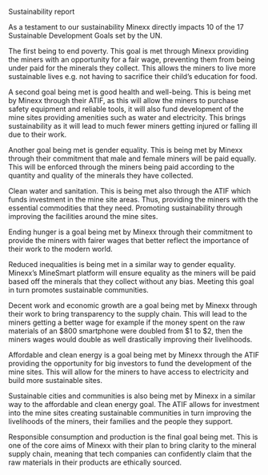 Sustainability report

As a testament to our sustainability Minexx directly impacts 10 of the 17 Sustainable Development Goals set by the UN.

The first being to end poverty. This goal is met through Minexx providing the miners with an opportunity for a fair wage, preventing them from being under paid for the minerals they collect. This allows the miners to live more sustainable lives e.g. not having to sacrifice their child’s education for food.

A second goal being met is good health and well-being. This is being met by Minexx through their ATIF, as this will allow the miners to purchase safety equipment and reliable tools, it will also fund development of the mine sites providing amenities such as water and electricity. This brings sustainability as it will lead to much fewer miners getting injured or falling ill due to their work.

Another goal being met is gender equality. This is being met by Minexx through their commitment that male and female miners will be paid equally. This will be enforced through the miners being paid according to the quantity and quality of the minerals they have collected.

Clean water and sanitation. This is being met also through the ATIF which funds investment in the mine site areas. Thus, providing the miners with the essential commodities that they need. Promoting sustainability through improving the facilities around the mine sites.

Ending hunger is a goal being met by Minexx through their commitment to provide the miners with fairer wages that better reflect the importance of their work to the modern world.  

Reduced inequalities is being met in a similar way to gender equality. Minexx’s MineSmart platform will ensure equality as the miners will be paid based off the minerals that they collect without any bias. Meeting this goal in turn promotes sustainable communities. 

Decent work and economic growth are a goal being met by Minexx through their work to bring transparency to the supply chain. This will lead to the miners getting a better wage for example if the money spent on the raw materials of an $800 smartphone were doubled from $1 to $2, then the miners wages would double as well drastically improving their livelihoods.

Affordable and clean energy is a goal being met by Minexx through the ATIF providing the opportunity for big investors to fund the development of the mine sites. This will allow for the miners to have access to electricity and build more sustainable sites.

Sustainable cities and communities is also being met by Minexx in a similar way to the affordable and clean energy goal. The ATIF allows for investment into the mine sites creating sustainable communities in turn improving the livelihoods of the miners, their families and the people they support.  

Responsible consumption and production is the final goal being met. This is one of the core aims of Minexx with their plan to bring clarity to the mineral supply chain, meaning that tech companies can confidently claim that the raw materials in their products are ethically sourced.  
